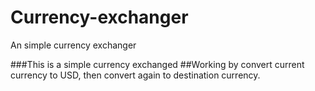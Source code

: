 # Currency-exchanger
An simple currency exchanger

###This is a simple currency exchanged
##Working by convert current currency to USD, then convert again to destination currency.